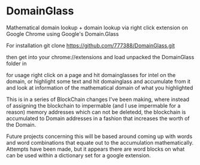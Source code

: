 # DomainGlass
Mathematical domain lookup + domain lookup via right click extension on Google Chrome using Google's Domain.Glass 

For installation git clone https://github.com/777388/DomainGlass.git

then get into your chrome://extensions and load unpacked the DomainGlass folder in

for usage right click on a page and hit domainglasses for intel on the domain, or highlight some text and hit domainglass and accumulate from it and look at information of the mathematical domain of what you highlighted


This is in a series of BlockChain changes I've been making, where instead of assigning the blockchain to impermable (and I use impermable for a reason) memory addresses which can not be deletedd, the blockchain is accumulated to Domain addresses in a fashion that increases the worth of the Domain.

Future projects concerning this will be based around coming up with words and word combinations that equate out to the accumulation mathematically. Attempts have been made, but it appears there are word blocks on what can be used within a dictionary set for a google extension.

